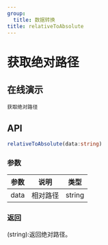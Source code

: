 ```yaml
---
group:
  title: 数据转换
title: relativeToAbsolute
---
```


# 获取绝对路径

## 在线演示

<code src="./transform/relativeToAbsolute">获取绝对路径</code>

## API

```typescript
relativeToAbsolute(data:string)
```

### 参数

| 参数 | 说明     | 类型   |
| ---- | -------- | ------ |
| data | 相对路径 | string |

### 返回

(string):返回绝对路径。
